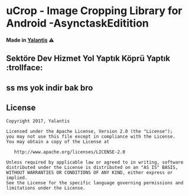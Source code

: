 # uCrop - Image Cropping Library for Android -AsynctaskEditition 

#### Made in [Yalantis](https://yalantis.com/?utm_source=github) ⚠️

## Sektöre Dev Hizmet Yol Yaptık Köprü Yaptık :trollface:
## ss ms yok indir bak bro

## License

    Copyright 2017, Yalantis

    Licensed under the Apache License, Version 2.0 (the "License");
    you may not use this file except in compliance with the License.
    You may obtain a copy of the License at

       http://www.apache.org/licenses/LICENSE-2.0

    Unless required by applicable law or agreed to in writing, software
    distributed under the License is distributed on an "AS IS" BASIS,
    WITHOUT WARRANTIES OR CONDITIONS OF ANY KIND, either express or implied.
    See the License for the specific language governing permissions and
    limitations under the License.
